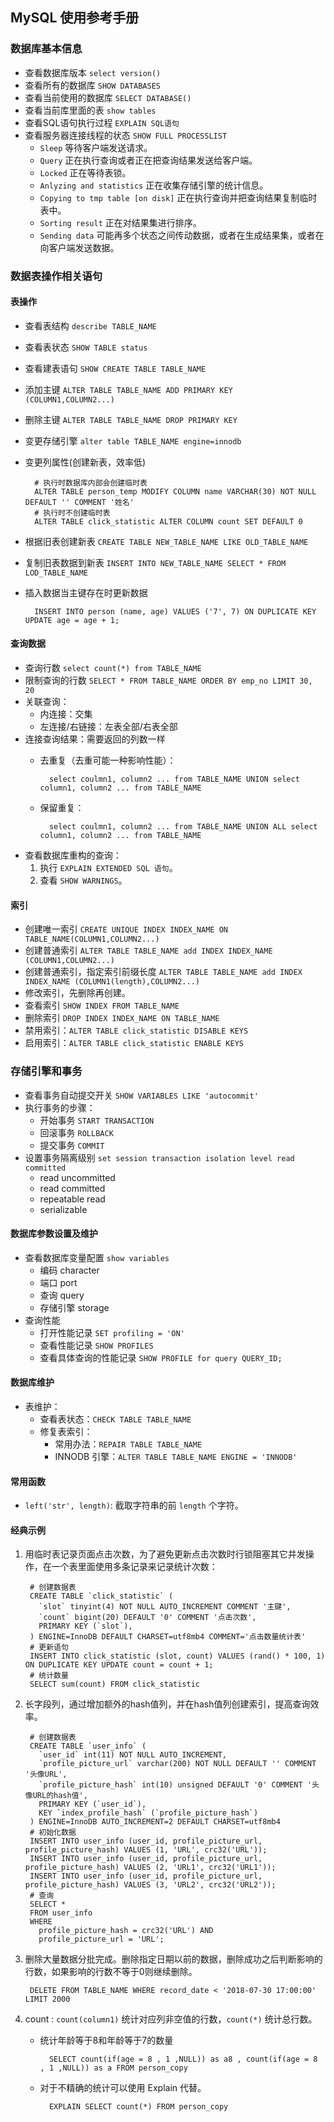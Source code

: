 ## MySQL 使用参考手册 

### 数据库基本信息    

* 查看数据库版本 `select version()`
* 查看所有的数据库 `SHOW DATABASES`
* 查看当前使用的数据库 `SELECT DATABASE()`
* 查看当前库里面的表 `show tables`
* 查看SQL语句执行过程 `EXPLAIN SQL语句`
* 查看服务器连接线程的状态 `SHOW FULL PROCESSLIST`
	* `Sleep` 等待客户端发送请求。
	* `Query` 正在执行查询或者正在把查询结果发送给客户端。
	* `Locked` 正在等待表锁。
	* `Anlyzing and statistics` 正在收集存储引擎的统计信息。
	* `Copying to tmp table [on disk]` 正在执行查询并把查询结果复制临时表中。
	* `Sorting result` 正在对结果集进行排序。
	* `Sending data` 可能再多个状态之间传动数据，或者在生成结果集，或者在向客户端发送数据。
	
### 数据表操作相关语句

#### 表操作
* 查看表结构 `describe TABLE_NAME`
* 查看表状态 `SHOW TABLE status`
* 查看建表语句 `SHOW CREATE TABLE TABLE_NAME`
* 添加主键 `ALTER TABLE TABLE_NAME ADD PRIMARY KEY (COLUMN1,COLUMN2...)`
* 删除主键 `ALTER TABLE TABLE_NAME DROP PRIMARY KEY`
* 变更存储引擎 `alter table TABLE_NAME engine=innodb`
* 变更列属性(创建新表，效率低)
    
		# 执行时数据库内部会创建临时表
		ALTER TABLE person_temp MODIFY COLUMN name VARCHAR(30) NOT NULL DEFAULT '' COMMENT '姓名'
		# 执行时不创建临时表
		ALTER TABLE click_statistic ALTER COLUMN count SET DEFAULT 0
* 根据旧表创建新表 `CREATE TABLE NEW_TABLE_NAME LIKE OLD_TABLE_NAME`
* 复制旧表数据到新表 `INSERT INTO NEW_TABLE_NAME SELECT * FROM LOD_TABLE_NAME`
* 插入数据当主键存在时更新数据 

		INSERT INTO person (name, age) VALUES ('7', 7) ON DUPLICATE KEY UPDATE age = age + 1;

#### 查询数据
* 查询行数 `select count(*) from TABLE_NAME`
* 限制查询的行数 `SELECT * FROM TABLE_NAME ORDER BY emp_no LIMIT 30, 20`
* 关联查询：
	* 内连接：交集
	* 左连接/右链接：左表全部/右表全部     
* 连接查询结果：需要返回的列数一样
	* 去重复（去重可能一种影响性能）：
	
			select coulmn1, column2 ... from TABLE_NAME UNION select column1, column2 ... from TABLE_NAME
	* 保留重复：
		
			select coulmn1, column2 ... from TABLE_NAME UNION ALL select column1, column2 ... from TABLE_NAME

* 查看数据库重构的查询：
	1. 执行 `EXPLAIN EXTENDED SQL 语句`。
	2. 查看 `SHOW WARNINGS`。 
#### 索引

* 创建唯一索引 `CREATE UNIQUE INDEX INDEX_NAME ON TABLE_NAME(COLUMN1,COLUMN2...)`
* 创建普通索引 `ALTER TABLE TABLE_NAME add INDEX INDEX_NAME (COLUMN1,COLUMN2...)`
* 创建普通索引，指定索引前缀长度 `ALTER TABLE TABLE_NAME add INDEX INDEX_NAME (COLUMN1(length),COLUMN2...)`
* 修改索引，先删除再创建。
* 查看索引 `SHOW INDEX FROM TABLE_NAME`
* 删除索引 `DROP INDEX INDEX_NAME ON TABLE_NAME`
* 禁用索引：`ALTER TABLE click_statistic DISABLE KEYS`
* 启用索引：`ALTER TABLE click_statistic ENABLE KEYS`

### 存储引擎和事务  
* 查看事务自动提交开关 `SHOW VARIABLES LIKE 'autocommit'`
* 执行事务的步骤：
	* 开始事务 `START TRANSACTION`
	* 回滚事务 `ROLLBACK`
	* 提交事务 `COMMIT`
* 设置事务隔离级别 `set session transaction isolation level read committed`
	* read uncommitted
	* read committed
	* repeatable read
	* serializable

#### 数据库参数设置及维护

* 查看数据库变量配置 `show variables `
	* 编码 character
	* 端口 port
	* 查询 query
	* 存储引擎 storage
* 查询性能
	* 打开性能记录 `SET profiling = 'ON'`
	* 查看性能记录 `SHOW PROFILES`
	* 查看具体查询的性能记录 `SHOW PROFILE for query QUERY_ID;`

#### 数据库维护

* 表维护：
	* 查看表状态：`CHECK TABLE TABLE_NAME`
	* 修复表索引：
		* 常用办法：`REPAIR TABLE TABLE_NAME`
		* INNODB 引擎：`ALTER TABLE TABLE_NAME ENGINE = 'INNODB'`

#### 常用函数

* `left('str', length)`: 截取字符串的前 `length` 个字符。 

#### 经典示例

1. 用临时表记录页面点击次数，为了避免更新点击次数时行锁阻塞其它并发操作，在一个表里面使用多条记录来记录统计次数：

		# 创建数据表
		CREATE TABLE `click_statistic` (
		  `slot` tinyint(4) NOT NULL AUTO_INCREMENT COMMENT '主键',
		  `count` bigint(20) DEFAULT '0' COMMENT '点击次数',
		  PRIMARY KEY (`slot`),
		) ENGINE=InnoDB DEFAULT CHARSET=utf8mb4 COMMENT='点击数量统计表'
		# 更新语句
		INSERT INTO click_statistic (slot, count) VALUES (rand() * 100, 1) ON DUPLICATE KEY UPDATE count = count + 1;
		# 统计数量
		SELECT sum(count) FROM click_statistic
2. 长字段列，通过增加额外的hash值列，并在hash值列创建索引，提高查询效率。

		# 创建数据表
		CREATE TABLE `user_info` (
		  `user_id` int(11) NOT NULL AUTO_INCREMENT,
		  `profile_picture_url` varchar(200) NOT NULL DEFAULT '' COMMENT '头像URL',
		  `profile_picture_hash` int(10) unsigned DEFAULT '0' COMMENT '头像URL的hash值',
		  PRIMARY KEY (`user_id`),
		  KEY `index_profile_hash` (`profile_picture_hash`)
		) ENGINE=InnoDB AUTO_INCREMENT=2 DEFAULT CHARSET=utf8mb4
		# 初始化数据
		INSERT INTO user_info (user_id, profile_picture_url, profile_picture_hash) VALUES (1, 'URL', crc32('URL'));
		INSERT INTO user_info (user_id, profile_picture_url, profile_picture_hash) VALUES (2, 'URL1', crc32('URL1'));
		INSERT INTO user_info (user_id, profile_picture_url, profile_picture_hash) VALUES (3, 'URL2', crc32('URL2'));
		# 查询
		SELECT *
		FROM user_info
		WHERE
		  profile_picture_hash = crc32('URL') AND
		  profile_picture_url = 'URL';
3. 删除大量数据分批完成。删除指定日期以前的数据，删除成功之后判断影响的行数，如果影响的行数不等于0则继续删除。

		DELETE FROM TABLE_NAME WHERE record_date < '2018-07-30 17:00:00' LIMIT 2000
4. count : `count(column1)` 统计对应列非空值的行数，`count(*)` 统计总行数。
		
	* 统计年龄等于8和年龄等于7的数量
	
			SELECT count(if(age = 8 , 1 ,NULL)) as a8 , count(if(age = 8 , 1 ,NULL)) as a FROM person_copy
	* 对于不精确的统计可以使用 Explain 代替。
	
			EXPLAIN SELECT count(*) FROM person_copy




